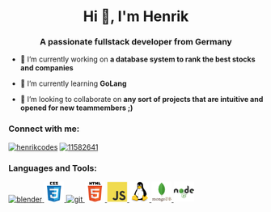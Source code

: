 <h1 align="center">Hi 👋, I'm Henrik</h1>
<h3 align="center">A passionate fullstack developer from Germany</h3>

- 🔭 I’m currently working on **a database system to rank the best stocks and companies**

- 🌱 I’m currently learning **GoLang**

- 👯 I’m looking to collaborate on **any sort of projects that are intuitive and opened for new teammembers ;)**

<h3 align="left">Connect with me:</h3>
<p align="left">
<a href="https://twitter.com/henrikcodes" target="blank"><img align="center" src="https://cdn.jsdelivr.net/npm/simple-icons@3.0.1/icons/twitter.svg" alt="henrikcodes" height="30" width="40" /></a>
<a href="https://stackoverflow.com/users/11582641" target="blank"><img align="center" src="https://cdn.jsdelivr.net/npm/simple-icons@3.0.1/icons/stackoverflow.svg" alt="11582641" height="30" width="40" /></a>
</p>

<h3 align="left">Languages and Tools:</h3>
<p align="left"> <a href="https://www.blender.org/" target="_blank"> <img src="https://download.blender.org/branding/community/blender_community_badge_white.svg" alt="blender" width="40" height="40"/> </a> <a href="https://www.w3schools.com/css/" target="_blank"> <img src="https://raw.githubusercontent.com/devicons/devicon/master/icons/css3/css3-original-wordmark.svg" alt="css3" width="40" height="40"/> </a> <a href="https://git-scm.com/" target="_blank"> <img src="https://www.vectorlogo.zone/logos/git-scm/git-scm-icon.svg" alt="git" width="40" height="40"/> </a> <a href="https://www.w3.org/html/" target="_blank"> <img src="https://raw.githubusercontent.com/devicons/devicon/master/icons/html5/html5-original-wordmark.svg" alt="html5" width="40" height="40"/> </a> <a href="https://developer.mozilla.org/en-US/docs/Web/JavaScript" target="_blank"> <img src="https://raw.githubusercontent.com/devicons/devicon/master/icons/javascript/javascript-original.svg" alt="javascript" width="40" height="40"/> </a> <a href="https://www.linux.org/" target="_blank"> <img src="https://raw.githubusercontent.com/devicons/devicon/master/icons/linux/linux-original.svg" alt="linux" width="40" height="40"/> </a> <a href="https://www.mongodb.com/" target="_blank"> <img src="https://raw.githubusercontent.com/devicons/devicon/master/icons/mongodb/mongodb-original-wordmark.svg" alt="mongodb" width="40" height="40"/> </a> <a href="https://nodejs.org" target="_blank"> <img src="https://raw.githubusercontent.com/devicons/devicon/master/icons/nodejs/nodejs-original-wordmark.svg" alt="nodejs" width="40" height="40"/> </a> </p>

